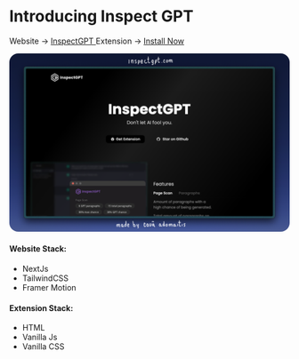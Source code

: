 # Introducing Inspect GPT

Website → [ InspectGPT ](https://inspectgpt.com)
Extension → [ Install Now ](https://inspectgpt.com/extension)

<a href="https://inspectgpt.com"><img alt="Redesigned Home Page" src="https://github.com/adomaitisc/inspect-gpt/blob/main/readme-images/screenshot-home-redesign.png" style="border-radius:16px"></a>

#### Website Stack:

- NextJs
- TailwindCSS
- Framer Motion

#### Extension Stack:

- HTML
- Vanilla Js
- Vanilla CSS
